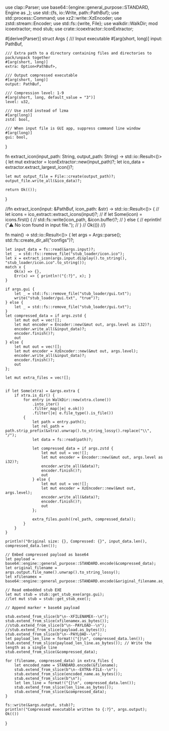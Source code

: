 use clap::Parser;
use base64::{engine::general_purpose::STANDARD, Engine as _};
use std::{fs, io::Write, path::PathBuf};
use std::process::Command;
use xz2::write::XzEncoder;
use zstd::stream::Encoder;
use std::fs::{write, File};
use walkdir::WalkDir;
mod icoextractor;
mod stub;
use crate::icoextractor::IconExtractor;

#[derive(Parser)]
struct Args {
    /// Input executable
    #[arg(short, long)]
    input: PathBuf,

	///	Extra path to a directory containing files and directories to pack/unpack together
	#[arg(short, long)]
    extra: Option<PathBuf>,

    /// Output compressed executable
    #[arg(short, long)]
    output: PathBuf,

    /// Compression level: 1-9
    #[arg(short, long, default_value = "3")]
    level: u32,

    /// Use zstd instead of lzma
    #[arg(long)]
    zstd: bool,

	/// When input file is GUI app, suppress command line window
    #[arg(long)]
    gui: bool,
}

fn extract_icon(input_path: String, output_path: String) -> std::io::Result<()> {
    let mut extractor = IconExtractor::new(input_path)?;
    let ico_data = extractor.extract_largest_icon()?;
    
    let mut output_file = File::create(output_path)?;
    output_file.write_all(&ico_data)?;

    return Ok(());
}

//fn extract_icon(input: &PathBuf, icon_path: &str) -> std::io::Result<()> {
//    let icons = ico_extract::extract_icons(input)?;
//    if let Some(icon) = icons.first() {
//        std::fs::write(icon_path, &icon.buffer)?;
//    } else {
//        eprintln!("⚠️ No icon found in input file.");
//    }
//    Ok(())
//}

fn main() -> std::io::Result<()> {
    let args = Args::parse();
    std::fs::create_dir_all("configs")?;

    let input_data = fs::read(&args.input)?;
    let _ = std::fs::remove_file("stub_loader/icon.ico");
    let x = extract_icon(args.input.display().to_string(), "stub_loader/icon.ico".to_string());
    match x {
        Ok(x) => {},
        Err(x) => { println!("{:?}", x); }
    }

    if args.gui {
        let _ = std::fs::remove_file("stub_loader/gui.txt");
        write("stub_loader/gui.txt", "true")?;
    } else {
        let _ = std::fs::remove_file("stub_loader/gui.txt");
    }
    let compressed_data = if args.zstd {
        let mut out = vec![];
        let mut encoder = Encoder::new(&mut out, args.level as i32)?;
        encoder.write_all(&input_data)?;
        encoder.finish()?;
        out
    } else {
        let mut out = vec![];
        let mut encoder = XzEncoder::new(&mut out, args.level);
        encoder.write_all(&input_data)?;
        encoder.finish()?;
        out
    };
	
	let mut extra_files = vec![];
	
	
	if let Some(xtra) = &args.extra {
		if xtra.is_dir() {
			for entry in WalkDir::new(xtra.clone())
				.into_iter()
				.filter_map(|e| e.ok())
				.filter(|e| e.file_type().is_file())
			{
				let path = entry.path();
				let rel_path = path.strip_prefix(&xtra).unwrap().to_string_lossy().replace("\\", "/");
				let data = fs::read(path)?;

				let compressed_data = if args.zstd {
					let mut out = vec![];
					let mut encoder = Encoder::new(&mut out, args.level as i32)?;
					encoder.write_all(&data)?;
					encoder.finish()?;
					out
				} else {
					let mut out = vec![];
					let mut encoder = XzEncoder::new(&mut out, args.level);
					encoder.write_all(&data)?;
					encoder.finish()?;
					out
				};

				extra_files.push((rel_path, compressed_data));
			}
		}
	}

    println!("Original size: {}, Compressed: {}", input_data.len(), compressed_data.len());

    // Embed compressed payload as base64
    let payload = base64::engine::general_purpose::STANDARD.encode(&compressed_data);
    let original_filename = args.output.file_name().unwrap().to_string_lossy();
    let xfilenamex = base64::engine::general_purpose::STANDARD.encode(&original_filename.as_bytes());

    // Read embedded stub EXE
    let mut stub = stub::get_stub_exe(args.gui);
    //let mut stub = stub::get_stub_exe();

    // Append marker + base64 payload
    
    stub.extend_from_slice(b"\n--XFILENAMEX--\n");
    stub.extend_from_slice(xfilenamex.as_bytes());
    //stub.extend_from_slice(b"\n--PAYLOAD--\n");
    //stub.extend_from_slice(payload.as_bytes());
    stub.extend_from_slice(b"\n--PAYLOAD--\n");
    let payload_len_line = format!("{}\n", compressed_data.len());
    stub.extend_from_slice(payload_len_line.as_bytes()); // Write the length as a single line
    stub.extend_from_slice(&compressed_data);     

	for (filename, compressed_data) in extra_files {
		let encoded_name = STANDARD.encode(&filename);
		stub.extend_from_slice(b"\n--EXTRA-FILE--\n");
		stub.extend_from_slice(encoded_name.as_bytes());
		stub.extend_from_slice(b"\n");
		let len_line = format!("{}\n", compressed_data.len());
		stub.extend_from_slice(len_line.as_bytes());
		stub.extend_from_slice(&compressed_data);
	}

    fs::write(&args.output, stub)?;
    println!("Compressed executable written to {:?}", args.output);
    Ok(())
}
